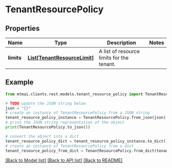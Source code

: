 # TenantResourcePolicy


## Properties

Name | Type | Description | Notes
------------ | ------------- | ------------- | -------------
**limits** | [**List[TenantResourceLimit]**](TenantResourceLimit.md) | A list of resource limits for the tenant. | 

## Example

```python
from mtmai.clients.rest.models.tenant_resource_policy import TenantResourcePolicy

# TODO update the JSON string below
json = "{}"
# create an instance of TenantResourcePolicy from a JSON string
tenant_resource_policy_instance = TenantResourcePolicy.from_json(json)
# print the JSON string representation of the object
print(TenantResourcePolicy.to_json())

# convert the object into a dict
tenant_resource_policy_dict = tenant_resource_policy_instance.to_dict()
# create an instance of TenantResourcePolicy from a dict
tenant_resource_policy_from_dict = TenantResourcePolicy.from_dict(tenant_resource_policy_dict)
```
[[Back to Model list]](../README.md#documentation-for-models) [[Back to API list]](../README.md#documentation-for-api-endpoints) [[Back to README]](../README.md)



